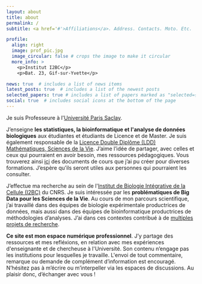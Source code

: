 ```yaml
---
layout: about
title: about
permalink: /
subtitle: <a href='#'>Affiliations</a>. Address. Contacts. Moto. Etc.

profile:
  align: right
  image: prof_pic.jpg
  image_circular: false # crops the image to make it circular
  more_info: >
    <p>Institut I2BC</p>
    <p>Bat. 23, Gif-sur-Yvette</p>

news: true  # includes a list of news items
latest_posts: true  # includes a list of the newest posts
selected_papers: true # includes a list of papers marked as "selected={true}"
social: true  # includes social icons at the bottom of the page
---
```


Je suis Professeure à l'[Université Paris Saclay](https://www.universite-paris-saclay.fr/).

J’enseigne **les statistiques, la bioinformatique et l'analyse de données biologiques** aux étudiantes et étudiants de Licence et de Master. Je suis également responsable de la [Licence Double Diplôme (LDD) Mathématiques, Sciences de la Vie](https://www.universite-paris-saclay.fr/formation/licence-double-diplome/mathematiques-sciences-de-la-vie). J’aime l’idée de partager, avec celles et ceux qui pourraient en avoir besoin, mes ressources pédagogiques. Vous trouverez ainsi [ici](https://gaellelelandais.github.io/teaching/) des documents de cours que j’ai pu créer pour diverses formations. J’espère qu’ils seront utiles aux personnes qui pourraient les consulter.

J’effectue ma recherche au sein de l'[Institut de Biologie Intégrative de la Cellule (I2BC)](https://www.i2bc.paris-saclay.fr/) du CNRS. Je suis intéressée par les **problématiques de Big Data pour les Sciences de la Vie**. Au cours de mon parcours scientifique, j’ai travaillé dans des équipes de biologie expérimentale productrices de données, mais aussi dans des équipes de bioinformatique productrices de méthodologies d’analyses. J’ai dans ces contextes contribué à de [multiples projets de recherche](https://gaellelelandais.github.io/projects/).

**Ce site est mon espace numérique professionnel**. J’y partage des ressources et mes refléxions, en relation avec mes expériences d'enseignante et de chercheuse à l'Université. Son contenu n’engage pas les institutions pour lesquelles je travaille. L'envoi de tout commentaire, remarque ou demande de complément d’information est encouragé. N’hésitez pas à m’écrire ou m’interpeller via les espaces de discussions. Au plaisir donc, d’échanger avec vous !
